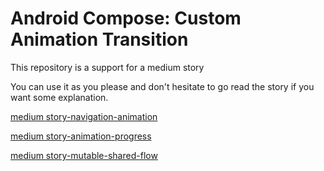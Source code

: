 # Android Compose: Custom Animation Transition

This repository is a support for a medium story

You can use it as you please and don't hesitate to go read the story if you want some explanation.

[medium story-navigation-animation](https://itnext.io/compose-navigation-transition-animation-for-adventurous-dev-only-88defb678c11)

[medium story-animation-progress](https://itnext.io/android-compose-easy-animation-progress-c5764cc4c78a)

[medium story-mutable-shared-flow](https://itnext.io/kotlin-compose-observable-flow-with-mutablesharedflow-b249c7ef1aa7)



